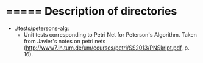 =====
Description of directories
=====

* ./tests/petersons-alg:
  * Unit tests corresponding to Petri Net for Peterson's
    Algorithm. Taken from Javier's notes on petri nets
    (http://www7.in.tum.de/um/courses/petri/SS2013/PNSkript.pdf,
    p. 16).
